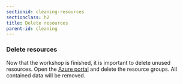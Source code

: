 ```yaml
---
sectionid: cleaning-resources
sectionclass: h2
title: Delete resources
parent-id: cleaning
---
```


### Delete resources

Now that the workshop is finished, it is important to delete unused resources. Open the [Azure portal](https://portal.azure.com) and delete the resource groups. All contained data will be removed.
